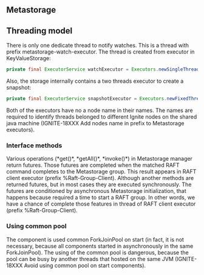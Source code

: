 <h2>Metastorage</h2>

<h2>Threading model</h2>

There is only one dedicate thread to notify watches. This is a thread with prefix metastorage-watch-executor.
The thread is created from executor in KeyValueStorage:
```java
private final ExecutorService watchExecutor = Executors.newSingleThreadExecutor(new NamedThreadFactory("metastorage-watch-executor", LOG));
```
Also, the storage internally contains a two threads executor to create a snapshot:
```java
private final ExecutorService snapshotExecutor = Executors.newFixedThreadPool(2, new NamedThreadFactory("metastorage-snapshot-executor", LOG));
```
Both of the executors have no a node name in their names. The names are required to identify threads belonged to different Ignite nodes on the shared java machine (IGNITE-18XXX Add nodes name in prefix to Metastorage executors).

<h3>Interface methods</h3>
Various operations (*get()*, *getAll()*, *invoke()*) in Metastorage manager return futures. Those futures are completed when the matched RAFT command completes to the Metastorage group. This result appears in  RAFT client executor (prefix <NODE_NAME>%Raft-Group-Client).
Although another methods are returned futures, but in most cases they are executed synchronously. The futures are conditioned by asynchronous Metastorage initialization, that happens because required a time to start a RAFT group. In other words, we have a chance of complete those features in thread of RAFT client executor (prefix <NODE_NAME>%Raft-Group-Client).

<h3>Using common pool</h3>
The component is used common ForkJoinPool on start (in fact, it is not necessary, because all components started in asynchronously in the same ForkJoinPool). The using of the common pool is dangerous, because the pool can be busy by another threads that hosted on the same JVM (IGNITE-18XXX Avoid using common pool on start components).
